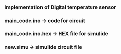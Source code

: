 ### Implementation of Digital temperature sensor 

### main_code.ino -> code for circuit

### main_code.ino.hex -> HEX file for simulide

### new.simu -> simulide circuit file